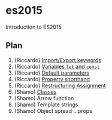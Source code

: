 # es2015

Introduction to ES2015

## Plan

1. (Riccardo) [Import/Export keywords](Import-and-Export)
2. (Riccardo) [Variables `let` and `const`](Variables-let-and-const)
3. (Riccardo) [Default parameters](Default-Parameters)
4. (Riccardo) [Property shorthand](Property-Shorthand)
5. (Riccardo) [Restructuring Assignment](Restructuring-Assignment)
6. (Shamo) [Classes](Classes)
7. (Shamo) Arrow function
8. (Shamo) Template strings
9. (Shamo) Object spread ...props